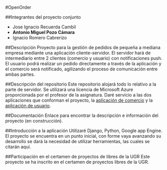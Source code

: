 #OpenOrder

##Integrantes del proyecto conjunto
- Jose Ignacio Recuerda Cambil
- **Antonio Miguel Pozo Cámara**
- Ignacio Romero Cabrerizo

##Descripción
Proyecto para la gestión de pedidos de pequeña a mediana empresa mediante una aplicación cliente-servidor. El servidor hará de intermediario entre 2 clientes (comercio y usuario) con notificaciones push. El usuario podrá realizar un pedido directamente a través de la aplicación y el comercio será notificado, agilizando el proceso de comunicación entre ambas partes.

##Descripción del repositorio
Este repositorio alojará todo lo relativo a la parte de servidor. Se utilizará una licencia de Microsoft Azure proporcionada por el profesor de la asignatura.
Daré servicio a las dos aplicaciones que conforman el proyecto, la [aplicación de comercio](https://github.com/ignaciorecuerda/Proyecto_IV) y la [aplicación de usuario](https://github.com/nachobit/IV_PR_OpenOrder).

##Documentación
Enlace para encontrar la descripción e información del proyecto (en construcción).

##Introducción a la aplicación
Utilizaré Django, Python, Google app Engine. El proyecto se encuentra en un punto inicial, con forme vaya avanzando su desarrollo se dará la necesidad de utilizar herramientas, las cuales se citarán aquí.

##Participación en el certamen de proyectos de libres de la UGR
Este proyecto se ha inscrito en el certamen de proyectos libres de la UGR.

